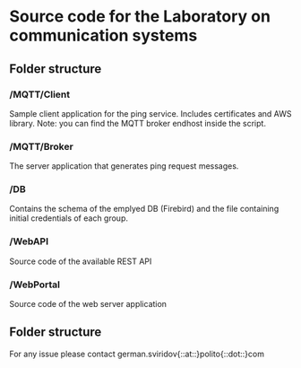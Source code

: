 # Source code for the Laboratory on communication systems 

## Folder structure

### /MQTT/Client 
Sample client application for the ping service. Includes certificates and AWS library. Note: you can find the MQTT broker endhost inside the script.

### /MQTT/Broker
The server application that generates ping request messages.

### /DB 
Contains the schema of the emplyed DB (Firebird) and the file containing initial credentials of each group.

### /WebAPI 
Source code of the available REST API

### /WebPortal
Source code of the web server application

## Folder structure
For any issue please contact german.sviridov{::at::}polito{::dot::}com
